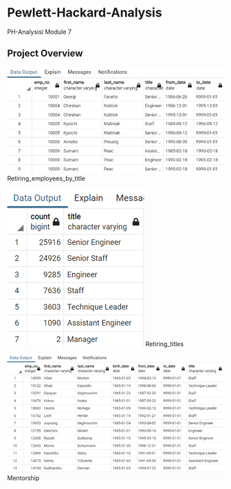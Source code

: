 # Pewlett-Hackard-Analysis
PH-Analysisi Module 7 

## Project Overview



![retiring_employees_by_title](https://github.com/dpiedra86/Pewlett-Hackard-Analysis/blob/main/Img/retiring_employees_by_title.png)
Retiring_employees_by_title



![retiring_titles](https://github.com/dpiedra86/Pewlett-Hackard-Analysis/blob/main/Img/retiring_titles.png)
Retiring_titles


![mentorship](https://github.com/dpiedra86/Pewlett-Hackard-Analysis/blob/main/Img/mentorship.png)
Mentorship
